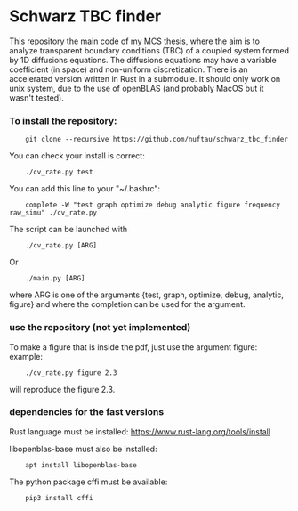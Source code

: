 # Schwarz TBC finder

This repository the main code of my MCS thesis, where the aim is to analyze transparent boundary conditions
(TBC) of a coupled system formed by 1D diffusions equations.
The diffusions equations may have a variable coefficient (in space) and non-uniform discretization.
There is an accelerated version written in Rust in a submodule. It should only work on unix system, due to the use of openBLAS (and probably MacOS but it wasn't tested).

### To install the repository:
```
    git clone --recursive https://github.com/nuftau/schwarz_tbc_finder
```
You can check your install is correct:
```
    ./cv_rate.py test
```

You can add this line to your "~/.bashrc":
```
    complete -W "test graph optimize debug analytic figure frequency raw_simu" ./cv_rate.py
```

The script can be launched with
```
    ./cv_rate.py [ARG]
```
Or
```
    ./main.py [ARG]
```

where ARG is one of the arguments {test, graph, optimize, debug, analytic, figure}
and where the completion can be used for the argument.

### use the repository (not yet implemented)
To make a figure that is inside the pdf, just use the argument figure:
example:
```
    ./cv_rate.py figure 2.3
```
will reproduce the figure 2.3.


### dependencies for the fast versions

Rust language must be installed: 
    https://www.rust-lang.org/tools/install

libopenblas-base must also be installed:
```
    apt install libopenblas-base
```

The python package cffi must be available:
```
    pip3 install cffi
```
